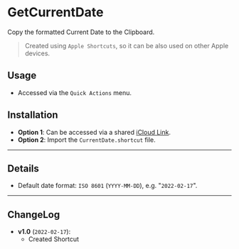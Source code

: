 # GetCurrentDate

Copy the formatted Current Date to the Clipboard.

> Created using `Apple Shortcuts`, so it can be also used on other Apple devices.

## Usage

- Accessed via the `Quick Actions` menu.

## Installation

- **Option 1**: Can be accessed via a shared [iCloud Link](https://www.icloud.com/shortcuts/8c0529cdedb548faad3afcf8a8088995).
- **Option 2**: Import the `CurrentDate.shortcut` file.

---

## Details

- Default date format: `ISO 8601` (`YYYY-MM-DD`), e.g. "`2022-02-17`".

---

## ChangeLog

- **v1.0** (`2022-02-17`):
	- Created Shortcut
